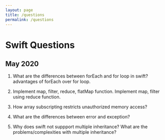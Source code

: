 ```yaml
---
layout: page
title: /questions
permalink: /questions
---
```


# Swift Questions

## May 2020

1. What are the differences between forEach and for loop in swift? advantages of forEach over for loop.

2. Implement map, filter, reduce, flatMap function. Implement map, filter using reduce function.

3. How array subscripting restricts unauthorized memory access?

4. What are the differences between error and exception?

5. Why does swift not suppport multiple inheritance? What are the problems/complexities with multiple inheritance?



